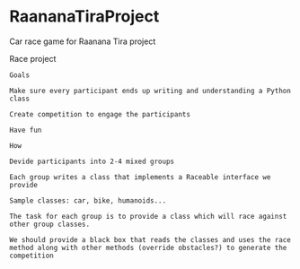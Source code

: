 RaananaTiraProject
==================

Car race game for Raanana Tira project 

Race project

    Goals

    Make sure every participant ends up writing and understanding a Python class

    Create competition to engage the participants

    Have fun

    How

    Devide participants into 2-4 mixed groups

    Each group writes a class that implements a Raceable interface we provide

    Sample classes: car, bike, humanoids...

    The task for each group is to provide a class which will race against other group classes.

    We should provide a black box that reads the classes and uses the race method along with other methods (override obstacles?) to generate the competition


